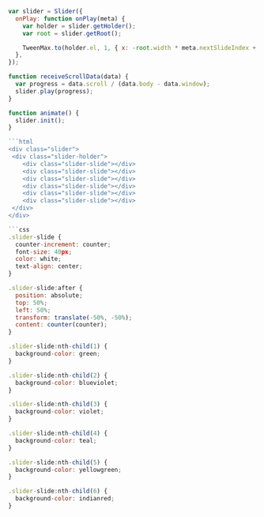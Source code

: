 ```javascript
var slider = Slider({
  onPlay: function onPlay(meta) {
    var holder = slider.getHolder();
    var root = slider.getRoot();

    TweenMax.to(holder.el, 1, { x: -root.width * meta.nextSlideIndex + "px" });
  },
});

function receiveScrollData(data) {
  var progress = data.scroll / (data.body - data.window);
  slider.play(progress);
}

function animate() {
  slider.init();
}

```html
<div class="slider">
 <div class="slider-holder">
    <div class="slider-slide"></div>
    <div class="slider-slide"></div>
    <div class="slider-slide"></div>
    <div class="slider-slide"></div>
    <div class="slider-slide"></div>
    <div class="slider-slide"></div>
 </div>
</div>

```css
.slider-slide {
  counter-increment: counter;
  font-size: 40px;
  color: white;
  text-align: center;
}

.slider-slide:after {
  position: absolute;
  top: 50%;
  left: 50%;
  transform: translate(-50%, -50%);
  content: counter(counter);
}

.slider-slide:nth-child(1) {
  background-color: green;
}

.slider-slide:nth-child(2) {
  background-color: blueviolet;
}

.slider-slide:nth-child(3) {
  background-color: violet;
}

.slider-slide:nth-child(4) {
  background-color: teal;
}

.slider-slide:nth-child(5) {
  background-color: yellowgreen;
}

.slider-slide:nth-child(6) {
  background-color: indianred;
}